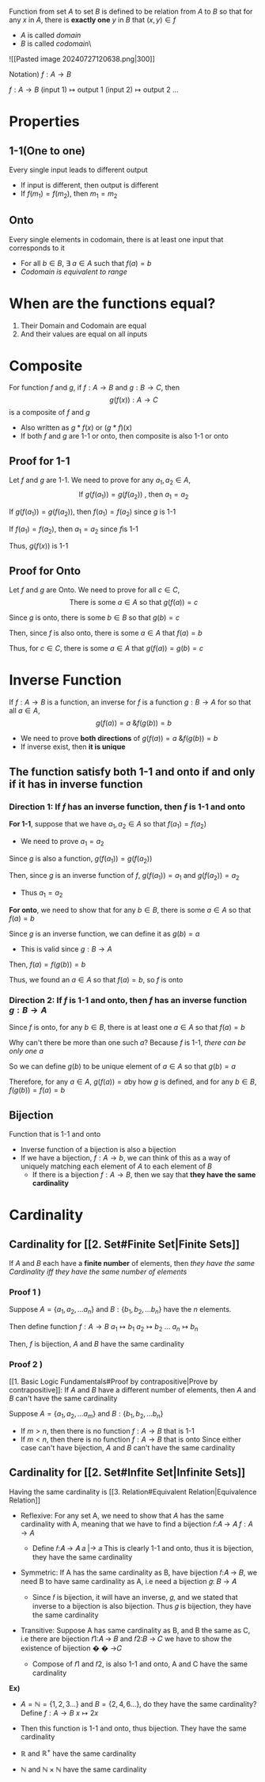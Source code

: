 Function from set $A$ to set $B$ is defined to be relation from $A$ to $B$ so that for any $x$ in $A$, there is **exactly one** $y$ in $B$ that $(x,y)\in f$
- $A$ is called *domain*
- $B$ is called *codomain*\

![[Pasted image 20240727120638.png|300]]

Notation)
$f:A\to B$

$f:A\to B$
   $\text{(input 1)}\longmapsto \text{output 1}$
   $\text{(input 2)}\longmapsto \text{output 2}$
   $\dots$

# Properties
## 1-1(One to one)
Every single input leads to different output
- If input is different, then output is different
- If $f(m_{1})=f(m_{2})$, then $m_{1}=m_{2}$

## Onto
Every single elements in codomain, there is at least one input that corresponds to it
- For all $b\in B$, $\exists \text{ }a\in A$ such that $f(a)=b$
- *Codomain is equivalent to range*

# When are the functions equal?
1. Their Domain and Codomain are equal
2. And their values are equal on all inputs

# Composite
For function $f$ and $g$, if $f: A\to B$ and $g:B\to C$, then
$$g(f(x)): A\to C$$
is a composite of $f$ and $g$
- Also written as $g*f(x) \text{ or } (g*f)(x)$
- If both $f$ and $g$ are 1-1 or onto, then composite is also 1-1 or onto

## Proof for 1-1
Let $f$ and $g$ are 1-1. We need to prove for any $a_{1}, a_{2}\in A$,
$$\text{If }g(f(a_{1}))=g(f(a_{2}))\text{ , then } a_{1}=a_{2}$$

If $g(f(a_{1}))=g(f(a_{2}))$, then $f(a_{1})=f(a_{2})$ since $g$ is 1-1

If $f(a_{1})=f(a_{2})$, then $a_{1}=a_{2}$ since $f$is 1-1

Thus, $g(f(x))$ is 1-1

## Proof for Onto
Let $f$ and $g$ are Onto. We need to prove for all $c\in C$, 
$$\text{There is some } a\in A \text{ so that } g(f(a))=c$$

Since $g$ is onto, there is some $b\in B$ so that $g(b)=c$ 

Then, since $f$ is also onto, there is some $a \in A$ that $f(a) = b$ 

Thus, for $c\in C$, there is some $a\in A$ that $g(f(a)) = g(b) = c$


# Inverse Function
If $f:A\to B$ is a function, an inverse for $f$ is a function $g:B\to A$ for so that all $a\in A$,
$$g(f(a))=a\text{ \& }f(g(b))=b$$
- We need to prove **both directions** of $g(f(a))=a\text{ \& }f(g(b))=b$
- If inverse exist, then **it is unique**

## The function satisfy both 1-1 and onto if and only if it has in inverse function
### Direction 1: If $f$ has an inverse function, then $f$ is 1-1 and onto

**For 1-1**, suppose that we have $a_{1}, a_{2}\in A$ so that $f(a_{1})=f(a_{2})$
- We need to prove $a_{1}=a_{2}$

Since $g$ is also a function, $g(f(a_{1}))=g(f(a_{2}))$

Then, since $g$ is an inverse function of $f$, $g(f(a_{1}))=a_{1}$ and $g(f(a_{2}))=a_{2}$
- Thus $a_{1}=a_{2}$

**For onto**, we need to show that for any $b\in B$, there is some $a\in A$ so that $f(a)=b$

Since $g$ is an inverse function, we can define it as $g(b)=a$
- This is valid since $g:B\to A$

Then, $f(a)=f(g(b))=b$

Thus, we found an $a\in A$ so that $f(a)=b$, so $f$ is onto

### Direction 2: If $f$ is 1-1 and onto, then $f$ has an inverse function $g:B\to A$
Since $f$ is onto, for any $b\in B$, there is at least one $a\in A$ so that $f(a)=b$

Why can't there be more than one such $a$? Because $f$ is 1-1, *there can be only one* $a$

So we can define $g(b)$ to be unique element of $a\in A$ so that $g(b)=a$

Therefore, for any $a\in A$, $g(f(a))=a$by how $g$ is defined, and for any $b\in B$, $f(g(b))=f(a)=b$

## Bijection
Function that is 1-1 and onto
- Inverse function of a bijection is also a bijection
- If we have a bijection, $f:A\to b$, we can think of this as a way of uniquely matching each element of $A$ to each element of $B$
	- If there is a bijection $f:A\to B$, then we say that **they have the same cardinality**

# Cardinality
## Cardinality for [[2. Set#Finite Set|Finite Sets]]
If $A$ and $B$ each have a **finite number** of elements, then *they have the same Cardinality iff they have the same number of elements*
### Proof 1 )
Suppose $A=\{a_{1}, a_{2}, \dots a_{n}\}$ and $B:\{b_{1}, b_{2}, \dots b_{n}\}$ have the $n$ elements.

Then define function
$f:A\to B$
   $a_{1}\longmapsto b_{1}$
   $a_{2}\longmapsto b_{2}$
   $\dots$
   $a_{n}\longmapsto b_{n}$

Then, $f$ is bijection, $A$ and $B$ have the same cardinality

### Proof 2 )
[[1. Basic Logic Fundamentals#Proof by contrapositive|Prove by contrapositive]]: If $A$ and $B$ have a different number of elements, then $A$ and $B$ can't have the same cardinality

Suppose $A=\{a_{1}, a_{2}, \dots a_{m}\}$ and $B:\{b_{1}, b_{2}, \dots b_{n}\}$
- If $m>n$, then there is no function $f:A\to B$ that is 1-1
- If $m<n$, then there is no function $f:A\to B$ that is onto
Since either case can't have bijection, $A$ and $B$ can't have the same cardinality

## Cardinality for [[2. Set#Infite Set|Infinite Sets]]
Having the same cardinality is [[3. Relation#Equivalent Relation|Equivalence Relation]]
- Reflexive: For any set A, we need to show that $A$ has the same cardinality with A, meaning that we have to find a bijection 𝑓:𝐴 → 𝐴 $f:A\to A$ 
	- Define 𝑓:𝐴 → 𝐴 𝑎 |→ 𝑎 
	 This is clearly 1-1 and onto, thus it is bijection, they have the same cardinality 

- Symmetric: If A has the same cardinality as B, have bijection 𝑓:𝐴 → 𝐵, we need B to have same cardinality as A, i.e need a bijection 𝑔: 𝐵 → 𝐴 
	- Since 𝑓 is bijection, it will have an inverse, 𝑔, and we stated that inverse to a bijection is also bijection. Thus 𝑔 is bijection, they have the same cardinality 

- Transitive: Suppose A has same cardinality as B, and B the same as C, i.e there are bijection 𝑓1:𝐴 → 𝐵 and 𝑓2:𝐵 → 𝐶 we have to show the existence of bijection � � →𝐶 
	- Compose of 𝑓1 and 𝑓2, is also 1-1 and onto, A and C have the same cardinality

**Ex)**
- $A=\mathbb{N}=\{1,2,3\dots\}$ and $B=\{2,4,6\dots\}$, do they have the same cardinality?
Define 
$f:A\to B$
   $x\longmapsto 2x$
- Then this function is 1-1 and onto, thus bijection. They have the same cardinality

- $\mathbb{R}$ and $\mathbb{R}^{+}$ have the same cardinality
- $\mathbb{N}$ and $\mathbb{N}\times\mathbb{N}$ have the same cardinality